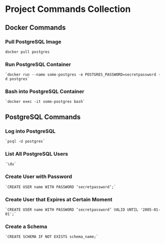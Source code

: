 # Project Commands Collection

## Docker Commands

### Pull PostgreSQL Image
	docker pull postgres

### Run PostgreSQL Container
	`docker run --name some-postgres -e POSTGRES_PASSWORD=secretpassword -d postgres`

### Bash into PostgreSQL Container
	`docker exec -it some-postgres bash`

## PostgreSQL Commands

### Log into PostgreSQL
	`psql -U postgres`

### List All PostgreSQL Users
	`\du`

### Create User with Password
	`CREATE USER name WITH PASSWORD ‘secretpassword’;`

### Create User that Expires at Certain Moment
	`CREATE USER name WITH PASSWORD ‘secretpassword’ VALID UNTIL '2005-01-01';`

### Create a Schema
	`CREATE SCHEMA IF NOT EXISTS schema_name;`
